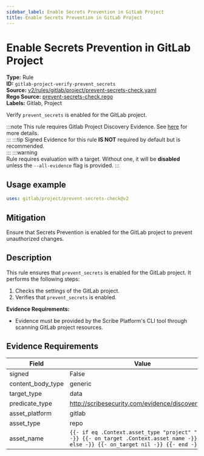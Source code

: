 ```yaml
---
sidebar_label: Enable Secrets Prevention in GitLab Project
title: Enable Secrets Prevention in GitLab Project
---  
```

# Enable Secrets Prevention in GitLab Project  
**Type:** Rule  
**ID:** `gitlab-project-verify-prevent_secrets`  
**Source:** [v2/rules/gitlab/project/prevent-secrets-check.yaml](https://github.com/scribe-public/sample-policies/blob/main/v2/rules/gitlab/project/prevent-secrets-check.yaml)  
**Rego Source:** [prevent-secrets-check.rego](https://github.com/scribe-public/sample-policies/blob/main/v2/rules/gitlab/project/prevent-secrets-check.rego)  
**Labels:** Gitlab, Project  

Verify `prevent_secrets` is enabled for the GitLab project.

:::note 
This rule requires Gitlab Project Discovery Evidence. See [here](/docs/platforms/discover#gitlab-discovery) for more details.  
::: 
:::tip 
Signed Evidence for this rule **IS NOT** required by default but is recommended.  
::: 
:::warning  
Rule requires evaluation with a target. Without one, it will be **disabled** unless the `--all-evidence` flag is provided.
::: 

## Usage example

```yaml
uses: gitlab/project/prevent-secrets-check@v2
```

## Mitigation  
Ensure that Secrets Prevention is enabled for the GitLab project to prevent unauthorized changes.


## Description  
This rule ensures that `prevent_secrets` is enabled for the GitLab project.
It performs the following steps:

1. Checks the settings of the GitLab project.
2. Verifies that `prevent_secrets` is enabled.

**Evidence Requirements:**
- Evidence must be provided by the Scribe Platform's CLI tool through scanning GitLab project resources.

## Evidence Requirements  
| Field | Value |
|-------|-------|
| signed | False |
| content_body_type | generic |
| target_type | data |
| predicate_type | http://scribesecurity.com/evidence/discovery/v0.1 |
| asset_platform | gitlab |
| asset_type | repo |
| asset_name | `{{- if eq .Context.asset_type "project" "repo" -}} {{- on_target .Context.asset_name -}} {{- else -}} {{- on_target nil -}} {{- end -}}` |

